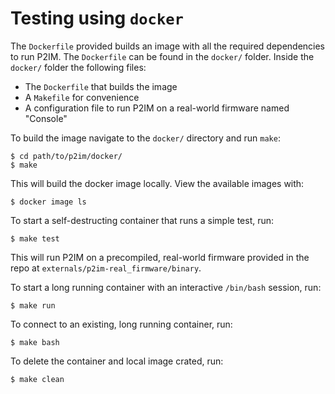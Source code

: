 # Testing using `docker`

The `Dockerfile` provided builds an image with all the required dependencies to run P2IM.
The `Dockerfile` can be found in the `docker/` folder.
Inside the `docker/` folder the following files:

* The `Dockerfile` that builds the image
* A `Makefile` for convenience
* A configuration file to run P2IM on a real-world firmware named "Console"

To build the image navigate to the `docker/` directory and run `make`:
```
$ cd path/to/p2im/docker/
$ make
```

This will build the docker image locally.
View the available images with:
```
$ docker image ls
```

To start a self-destructing container that runs a simple test, run:
```
$ make test
```

This will run P2IM on a precompiled, real-world firmware provided in 
the repo at `externals/p2im-real_firmware/binary`.

To start a long running container with an interactive `/bin/bash` session, run:
```
$ make run
```

To connect to an existing, long running container, run:
```
$ make bash
```

To delete the container and local image crated, run:
```
$ make clean
```
